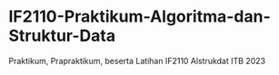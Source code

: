 # IF2110-Praktikum-Algoritma-dan-Struktur-Data
Praktikum, Prapraktikum, beserta Latihan IF2110 Alstrukdat ITB 2023
